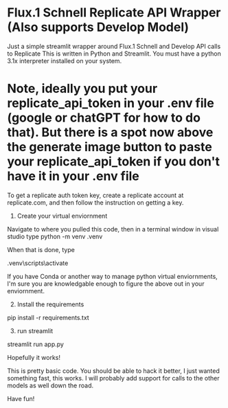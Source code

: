 # Flux.1 Schnell Replicate API Wrapper (Also supports Develop Model)
Just a simple streamlit wrapper around Flux.1 Schnell and Develop API calls to Replicate
This is written in Python and Streamlit.  You must have a python 3.1x interpreter installed on your system.

# Note, ideally you put your replicate_api_token in your .env file (google or chatGPT for how to do that).  But there is a spot now above the generate image button to paste your replicate_api_token if you don't have it in your .env file
To get a replicate auth token key, create a replicate account at replicate.com, and then follow the instruction on getting a key.

1) Create your virtual enviornment 

Navigate to where you pulled this code, then in a terminal window in visual studio type 
python -m venv .venv

When that is done, type 

.venv\scripts\activate

If you have Conda or another way to manage python virtual enviornments, I'm sure you are knowledgable enough to figure the above out in your enviornment.

2) Install the requirements

pip install -r requirements.txt  

3) run streamlit

streamlit run app.py    

Hopefully it works!

This is pretty basic code.  You should be able to hack it better, I just wanted something fast, this works.  I will probably add support for calls to the other models as well down the road.

Have fun!

